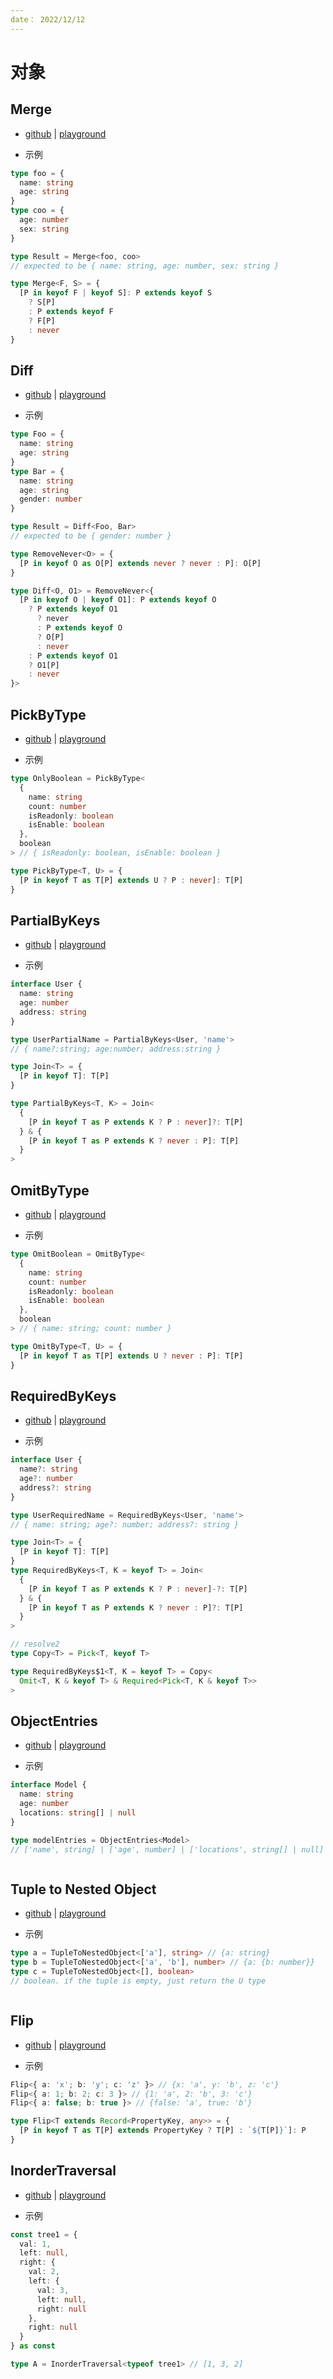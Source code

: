 ```yaml
---
date： 2022/12/12
---
```


# 对象

## Merge

- [github](https://github.com/type-challenges/type-challenges/blob/main/questions/00599-medium-merge/README.md) | [playground](https://tsch.js.org/599/play)

- 示例

```ts
type foo = {
  name: string
  age: string
}
type coo = {
  age: number
  sex: string
}

type Result = Merge<foo, coo>
// expected to be { name: string, age: number, sex: string }
```

<TB>

```ts
type Merge<F, S> = {
  [P in keyof F | keyof S]: P extends keyof S
    ? S[P]
    : P extends keyof F
    ? F[P]
    : never
}
```

</TB>

## Diff

- [github](https://github.com/type-challenges/type-challenges/blob/main/questions/00645-medium-diff/README.md) | [playground](https://tsch.js.org/645/play)

- 示例

```ts
type Foo = {
  name: string
  age: string
}
type Bar = {
  name: string
  age: string
  gender: number
}

type Result = Diff<Foo, Bar>
// expected to be { gender: number }
```

<TB>

```ts
type RemoveNever<O> = {
  [P in keyof O as O[P] extends never ? never : P]: O[P]
}

type Diff<O, O1> = RemoveNever<{
  [P in keyof O | keyof O1]: P extends keyof O
    ? P extends keyof O1
      ? never
      : P extends keyof O
      ? O[P]
      : never
    : P extends keyof O1
    ? O1[P]
    : never
}>
```

</TB>

## PickByType

- [github](https://github.com/type-challenges/type-challenges/blob/main/questions/02595-medium-pickbytype/README.md) | [playground](https://tsch.js.org/2595/play)

- 示例

```ts
type OnlyBoolean = PickByType<
  {
    name: string
    count: number
    isReadonly: boolean
    isEnable: boolean
  },
  boolean
> // { isReadonly: boolean, isEnable: boolean }
```

<TB>

```ts
type PickByType<T, U> = {
  [P in keyof T as T[P] extends U ? P : never]: T[P]
}
```

</TB>

## PartialByKeys

- [github](https://github.com/type-challenges/type-challenges/blob/main/questions/02757-medium-partialbykeys/README.md) | [playground](https://tsch.js.org/2757/play)

- 示例

```ts
interface User {
  name: string
  age: number
  address: string
}

type UserPartialName = PartialByKeys<User, 'name'>
// { name?:string; age:number; address:string }
```

<TB>

```ts
type Join<T> = {
  [P in keyof T]: T[P]
}

type PartialByKeys<T, K> = Join<
  {
    [P in keyof T as P extends K ? P : never]?: T[P]
  } & {
    [P in keyof T as P extends K ? never : P]: T[P]
  }
>
```

</TB>

## OmitByType

- [github](https://github.com/type-challenges/type-challenges/blob/main/questions/02852-medium-omitbytype/README.md) | [playground](https://tsch.js.org/2852/play)

- 示例

```ts
type OmitBoolean = OmitByType<
  {
    name: string
    count: number
    isReadonly: boolean
    isEnable: boolean
  },
  boolean
> // { name: string; count: number }
```

<TB>

```ts
type OmitByType<T, U> = {
  [P in keyof T as T[P] extends U ? never : P]: T[P]
}
```

</TB>

## RequiredByKeys

- [github](https://github.com/type-challenges/type-challenges/blob/main/questions/02759-medium-requiredbykeys/README.md) | [playground](https://tsch.js.org/2759/play)

- 示例

```ts
interface User {
  name?: string
  age?: number
  address?: string
}

type UserRequiredName = RequiredByKeys<User, 'name'>
// { name: string; age?: number; address?: string }
```

<TB>

```ts
type Join<T> = {
  [P in keyof T]: T[P]
}
type RequiredByKeys<T, K = keyof T> = Join<
  {
    [P in keyof T as P extends K ? P : never]-?: T[P]
  } & {
    [P in keyof T as P extends K ? never : P]?: T[P]
  }
>

// resolve2
type Copy<T> = Pick<T, keyof T>

type RequiredByKeys$1<T, K = keyof T> = Copy<
  Omit<T, K & keyof T> & Required<Pick<T, K & keyof T>>
>
```

</TB>

## ObjectEntries

- [github](https://github.com/type-challenges/type-challenges/blob/main/questions/02946-medium-objectentries/README.md) | [playground](https://tsch.js.org/2946/play)

- 示例

```ts
interface Model {
  name: string
  age: number
  locations: string[] | null
}

type modelEntries = ObjectEntries<Model>
// ['name', string] | ['age', number] | ['locations', string[] | null]
```

<TB>

```ts

```

</TB>

## Tuple to Nested Object

- [github](https://github.com/type-challenges/type-challenges/blob/main/questions/03188-medium-tuple-to-nested-object/README.md) | [playground](https://tsch.js.org/3188/play)

- 示例

```ts
type a = TupleToNestedObject<['a'], string> // {a: string}
type b = TupleToNestedObject<['a', 'b'], number> // {a: {b: number}}
type c = TupleToNestedObject<[], boolean>
// boolean. if the tuple is empty, just return the U type
```

<TB>

```ts

```

</TB>

## Flip

- [github](https://github.com/type-challenges/type-challenges/blob/main/questions/04179-medium-flip/README.md) | [playground](https://tsch.js.org/4179/play)

- 示例

```ts
Flip<{ a: 'x'; b: 'y'; c: 'z' }> // {x: 'a', y: 'b', z: 'c'}
Flip<{ a: 1; b: 2; c: 3 }> // {1: 'a', 2: 'b', 3: 'c'}
Flip<{ a: false; b: true }> // {false: 'a', true: 'b'}
```

<TB>

```ts
type Flip<T extends Record<PropertyKey, any>> = {
  [P in keyof T as T[P] extends PropertyKey ? T[P] : `${T[P]}`]: P
}
```

</TB>

## InorderTraversal

- [github](https://github.com/type-challenges/type-challenges/blob/main/questions/03376-medium-inordertraversal/README.md) | [playground](https://tsch.js.org/3376/play)

- 示例

```ts
const tree1 = {
  val: 1,
  left: null,
  right: {
    val: 2,
    left: {
      val: 3,
      left: null,
      right: null
    },
    right: null
  }
} as const

type A = InorderTraversal<typeof tree1> // [1, 3, 2]
```

<TB>

```ts

```

</TB>
